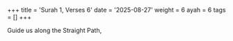 +++
title = 'Surah 1, Verses 6'
date = '2025-08-27'
weight = 6
ayah = 6
tags = []
+++

Guide us along the Straight Path,
